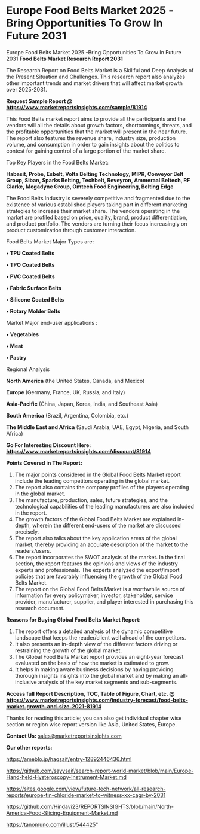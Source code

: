 # Europe Food Belts Market 2025 -Bring Opportunities To Grow In Future 2031
 Europe Food Belts Market 2025 -Bring Opportunities To Grow In Future 2031
<strong>Food Belts Market Research Report 2031</strong>

The Research Report on Food Belts Market is a Skillful and Deep Analysis of the Present Situation and Challenges. This research report also analyzes other important trends and market drivers that will affect market growth over 2025-2031.

<strong>Request Sample Report @ <a href=https://www.marketreportsinsights.com/sample/81914>https://www.marketreportsinsights.com/sample/81914</a></strong>

This Food Belts market report aims to provide all the participants and the vendors will all the details about growth factors, shortcomings, threats, and the profitable opportunities that the market will present in the near future. The report also features the revenue share, industry size, production volume, and consumption in order to gain insights about the politics to contest for gaining control of a large portion of the market share.

Top Key Players in the Food Belts Market:

<strong>Habasit, Probe, Esbelt, Volta Belting Technology, MIPR, Conveyor Belt Group, Siban, Sparks Belting, Techbelt, Reveyron, Ammeraal Beltech, RF Clarke, Megadyne Group, Omtech Food Engineering, Belting Edge</strong>

The Food Belts Industry is severely competitive and fragmented due to the existence of various established players taking part in different marketing strategies to increase their market share. The vendors operating in the market are profiled based on price, quality, brand, product differentiation, and product portfolio. The vendors are turning their focus increasingly on product customization through customer interaction.

Food Belts Market Major Types are:

<strong>• TPU Coated Belts

• TPO Coated Belts

• PVC Coated Belts

• Fabric Surface Belts

• Silicone Coated Belts

• Rotary Molder Belts</strong>

Market Major end-user applications :

<strong>• Vegetables

• Meat

• Pastry</strong>

Regional Analysis

</u><strong><b>North America</b></strong> (the United States, Canada, and Mexico)

<strong><b>Europe </b></strong>(Germany, France, UK, Russia, and Italy)

<strong><b>Asia-Pacific</b></strong> (China, Japan, Korea, India, and Southeast Asia)

<strong><b>South America</b></strong> (Brazil, Argentina, Colombia, etc.)

<strong><b>The Middle East and Africa</b></strong> (Saudi Arabia, UAE, Egypt, Nigeria, and South Africa)

<strong>Go For Interesting Discount Here: <a href=https://www.marketreportsinsights.com/discount/81914>https://www.marketreportsinsights.com/discount/81914</a></strong>

<strong>Points Covered in The Report:</strong>
<ol>
  <li>The major points considered in the Global Food Belts Market report include the leading competitors operating in the global market.</li>
  <li>The report also contains the company profiles of the players operating in the global market.</li>
  <li>The manufacture, production, sales, future strategies, and the technological capabilities of the leading manufacturers are also included in the report.</li>
  <li>The growth factors of the Global Food Belts Market are explained in-depth, wherein the different end-users of the market are discussed precisely.</li>
  <li>The report also talks about the key application areas of the global market, thereby providing an accurate description of the market to the readers/users.</li>
  <li>The report incorporates the SWOT analysis of the market. In the final section, the report features the opinions and views of the industry experts and professionals. The experts analyzed the export/import policies that are favorably influencing the growth of the Global Food Belts Market.</li>
  <li>The report on the Global Food Belts Market is a worthwhile source of information for every policymaker, investor, stakeholder, service provider, manufacturer, supplier, and player interested in purchasing this research document.</li>
</ol>
<strong>Reasons for Buying Global Food Belts Market Report:</strong>

<ol>
  <li>The report offers a detailed analysis of the dynamic competitive landscape that keeps the reader/client well ahead of the competitors.</li>
  <li>It also presents an in-depth view of the different factors driving or restraining the growth of the global market.</li>
  <li>The Global Food Belts Market report provides an eight-year forecast evaluated on the basis of how the market is estimated to grow.</li>
  <li>It helps in making aware business decisions by having providing thorough insights insights into the global market and by making an all-inclusive analysis of the key market segments and sub-segments.</li>
</ol>
<strong>Access full Report Description, TOC, Table of Figure, Chart, etc. @ <a href=https://www.marketreportsinsights.com/industry-forecast/food-belts-market-growth-and-size-2021-81914>https://www.marketreportsinsights.com/industry-forecast/food-belts-market-growth-and-size-2021-81914</a></strong>


Thanks for reading this article; you can also get individual chapter wise section or region wise report version like Asia, United States, Europe.

<strong>Contact Us:</strong>
sales@marketreportsinsights.com

<strong>Our other reports:</strong>

<a href=https://ameblo.jp/haqsaif/entry-12892446436.html>https://ameblo.jp/haqsaif/entry-12892446436.html</a>

<a href=https://github.com/sayysaif/search-report-world-market/blob/main/Europe-Hand-held-Hysteroscopy-Instrument-Market.md>https://github.com/sayysaif/search-report-world-market/blob/main/Europe-Hand-held-Hysteroscopy-Instrument-Market.md</a>

<a href=https://sites.google.com/view/future-tech-network/all-research-reports/europe-tin-chloride-market-to-witness-xx-cagr-by-2031>https://sites.google.com/view/future-tech-network/all-research-reports/europe-tin-chloride-market-to-witness-xx-cagr-by-2031</a>

<a href=https://github.com/Hindavi23/REPORTSINSIGHTS/blob/main/North-America-Food-Slicing-Equipment-Market.md>https://github.com/Hindavi23/REPORTSINSIGHTS/blob/main/North-America-Food-Slicing-Equipment-Market.md</a>

<a href=https://tanomuno.com/illust/544425>https://tanomuno.com/illust/544425</a>"
